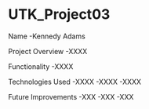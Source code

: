 # UTK_Project03

Name
-Kennedy Adams

Project Overview
-XXXX

Functionality
-XXXX

Technologies Used
-XXXX
-XXXX
-XXXX

Future Improvements
-XXX
-XXX
-XXX
